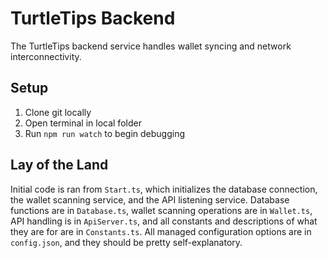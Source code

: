 # TurtleTips Backend
The TurtleTips backend service handles wallet syncing and network interconnectivity.

## Setup
1. Clone git locally
2. Open terminal in local folder
3. Run `npm run watch` to begin debugging

## Lay of the Land
Initial code is ran from `Start.ts`, which initializes the database connection, the wallet scanning service, and the API listening service.
Database functions are in `Database.ts`, wallet scanning operations are in `Wallet.ts`, API handling is in `ApiServer.ts`, and all constants and descriptions of what they are for are in `Constants.ts`.
All managed configuration options are in `config.json`, and they should be pretty self-explanatory.